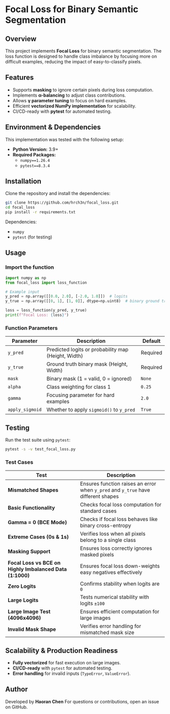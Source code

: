 # Focal Loss for Binary Semantic Segmentation

## Overview
This project implements **Focal Loss** for binary semantic segmentation. The loss function is designed to handle class imbalance by focusing more on difficult examples, reducing the impact of easy-to-classify pixels.

## Features
- Supports **masking** to ignore certain pixels during loss computation.
- Implements **α-balancing** to adjust class contributions.
- Allows **γ parameter tuning** to focus on hard examples.
- Efficient **vectorized NumPy implementation** for scalability.
- CI/CD-ready with **pytest** for automated testing.

## Environment & Dependencies
This implementation was tested with the following setup:

- **Python Version:** 3.9+
- **Required Packages:**
  - `numpy==1.26.4`
  - `pytest==8.3.4`

## Installation
Clone the repository and install the dependencies:
```bash
git clone https://github.com/hrch3n/focal_loss.git
cd focal_loss
pip install -r requirements.txt
```

Dependencies:
- `numpy`
- `pytest` (for testing)

## Usage
### Import the function
```python
import numpy as np
from focal_loss import loss_function

# Example input
y_pred = np.array([[0.0, 2.0], [-2.0, 1.0]])  # logits
y_true = np.array([[0, 1], [1, 0]], dtype=np.uint8)  # binary ground truth

loss = loss_function(y_pred, y_true)
print(f"Focal Loss: {loss}")
```

### Function Parameters
| Parameter       | Description                                      | Default |
|---------------|------------------------------------------------|---------|
| `y_pred`      | Predicted logits or probability map (Height, Width) | Required |
| `y_true`      | Ground truth binary mask (Height, Width) | Required |
| `mask`        | Binary mask (1 = valid, 0 = ignored) | `None` |
| `alpha`       | Class weighting for class 1 | `0.25` |
| `gamma`       | Focusing parameter for hard examples | `2.0` |
| `apply_sigmoid` | Whether to apply `sigmoid()` to `y_pred` | `True` |

## Testing
Run the test suite using `pytest`:
```bash
pytest -s -v test_focal_loss.py
```

### Test Cases
| Test | Description |
|------|------------|
| **Mismatched Shapes** | Ensures function raises an error when `y_pred` and `y_true` have different shapes |
| **Basic Functionality** | Checks focal loss computation for standard cases |
| **Gamma = 0 (BCE Mode)** | Checks if focal loss behaves like binary cross-entropy |
| **Extreme Cases (0s & 1s)** | Verifies loss when all pixels belong to a single class |
| **Masking Support** | Ensures loss correctly ignores masked pixels |
| **Focal Loss vs BCE on Highly Imbalanced Data (1:1000)** | Ensures focal loss down-weights easy negatives effectively |
| **Zero Logits** | Confirms stability when logits are `0` |
| **Large Logits** | Tests numerical stability with logits `±100` |
| **Large Image Test (4096x4096)** | Ensures efficient computation for large images |
| **Invalid Mask Shape** | Verifies error handling for mismatched mask size |


## Scalability & Production Readiness
- **Fully vectorized** for fast execution on large images.
- **CI/CD-ready** with `pytest` for automated testing.
- **Error handling** for invalid inputs (`TypeError`, `ValueError`).

## Author
Developed by **Haoran Chen**
For questions or contributions, open an issue on GitHub.